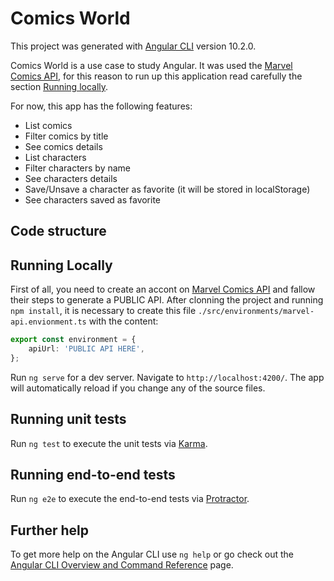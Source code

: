 # Comics World

This project was generated with [Angular CLI](https://github.com/angular/angular-cli) version 10.2.0.

Comics World is a use case to study Angular. It was used the [Marvel Comics API](https://developer.marvel.com/), for this reason to run up this application read carefully the section [Running locally](#running-locally).

For now, this app has the following features:

- List comics
- Filter comics by title
- See comics details
- List characters
- Filter characters by name
- See characters details
- Save/Unsave a character as favorite (it will be stored in localStorage)
- See characters saved as favorite

## Code structure



## Running Locally

First of all, you need to create an accont on [Marvel Comics API](https://developer.marvel.com/) and fallow their steps to generate a PUBLIC API.
After clonning the project and running `npm install`, it is necessary to create this file `./src/environments/marvel-api.envionment.ts` with the content:

```typescript
export const environment = {
    apiUrl: 'PUBLIC API HERE',
};
```

Run `ng serve` for a dev server. Navigate to `http://localhost:4200/`. The app will automatically reload if you change any of the source files.

## Running unit tests

Run `ng test` to execute the unit tests via [Karma](https://karma-runner.github.io).

## Running end-to-end tests

Run `ng e2e` to execute the end-to-end tests via [Protractor](http://www.protractortest.org/).

## Further help

To get more help on the Angular CLI use `ng help` or go check out the [Angular CLI Overview and Command Reference](https://angular.io/cli) page.
